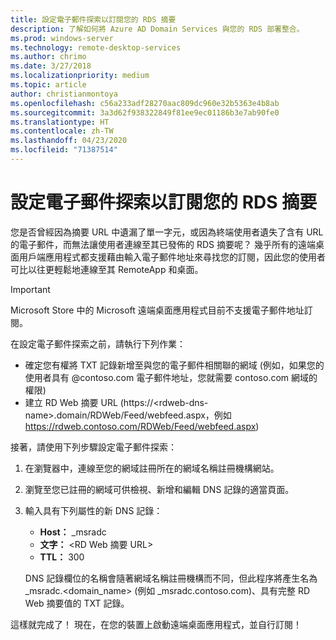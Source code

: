```yaml
---
title: 設定電子郵件探索以訂閱您的 RDS 摘要
description: 了解如何將 Azure AD Domain Services 與您的 RDS 部署整合。
ms.prod: windows-server
ms.technology: remote-desktop-services
ms.author: chrimo
ms.date: 3/27/2018
ms.localizationpriority: medium
ms.topic: article
author: christianmontoya
ms.openlocfilehash: c56a233adf28270aac809dc960e32b5363e4b8ab
ms.sourcegitcommit: 3a3d62f938322849f81ee9ec01186b3e7ab90fe0
ms.translationtype: HT
ms.contentlocale: zh-TW
ms.lasthandoff: 04/23/2020
ms.locfileid: "71387514"
---
```

# <a name="set-up-email-discovery-to-subscribe-to-your-rds-feed"></a>設定電子郵件探索以訂閱您的 RDS 摘要

您是否曾經因為摘要 URL 中遺漏了單一字元，或因為終端使用者遺失了含有 URL 的電子郵件，而無法讓使用者連線至其已發佈的 RDS 摘要呢？ 幾乎所有的遠端桌面用戶端應用程式都支援藉由輸入電子郵件地址來尋找您的訂閱，因此您的使用者可比以往更輕鬆地連線至其 RemoteApp 和桌面。

>[!IMPORTANT]
>Microsoft Store 中的 Microsoft 遠端桌面應用程式目前不支援電子郵件地址訂閱。

在設定電子郵件探索之前，請執行下列作業：

- 確定您有權將 TXT 記錄新增至與您的電子郵件相關聯的網域 (例如，如果您的使用者具有 @contoso.com 電子郵件地址，您就需要 contoso.com 網域的權限)
- 建立 RD Web 摘要 URL (https://\<rdweb-dns-name\>.domain/RDWeb/Feed/webfeed.aspx，例如 https://rdweb.contoso.com/RDWeb/Feed/webfeed.aspx)

接著，請使用下列步驟設定電子郵件探索：

1. 在瀏覽器中，連線至您的網域註冊所在的網域名稱註冊機構網站。
2. 瀏覽至您已註冊的網域可供檢視、新增和編輯 DNS 記錄的適當頁面。
3. 輸入具有下列屬性的新 DNS 記錄：
   - **Host：** _msradc
   - **文字：** \<RD Web 摘要 URL\>
   - **TTL：** 300

   DNS 記錄欄位的名稱會隨著網域名稱註冊機構而不同，但此程序將產生名為 _msradc.\<domain_name\> (例如 _msradc.contoso.com)、具有完整 RD Web 摘要值的 TXT 記錄。

這樣就完成了！ 現在，在您的裝置上啟動遠端桌面應用程式，並自行訂閱！